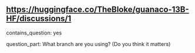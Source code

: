 ## https://huggingface.co/TheBloke/guanaco-13B-HF/discussions/1

contains_question: yes

question_part: What branch are you using? (Do you think it matters)